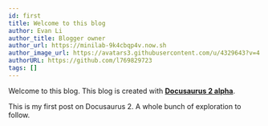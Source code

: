 ```yaml
---
id: first
title: Welcome to this blog
author: Evan Li
author_title: Blogger owner
author_url: https://minilab-9k4cbqp4v.now.sh
author_image_url: https://avatars3.githubusercontent.com/u/4329643?v=4
authorURL: https://github.com/l769829723
tags: []
---
```

Welcome to this blog. This blog is created with [**Docusaurus 2 alpha**](https://v2.docusaurus.io/).
<!--truncate-->
This is my first post on Docusaurus 2.
A whole bunch of exploration to follow.

